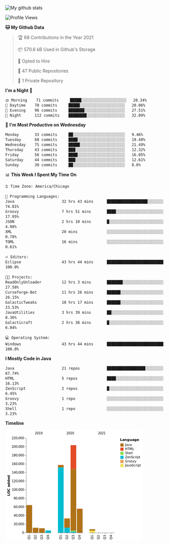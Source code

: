 ![My github stats](https://github-readme-stats.vercel.app/api?username=romvoid95&theme=gruvbox&include_all_commits=true&show_icons=true")

<!--START_SECTION:waka-->
![Profile Views](http://img.shields.io/badge/Profile%20Views-1-blue)

**🐱 My Github Data** 

> 🏆 68 Contributions in the Year 2021
 > 
> 📦 570.6 kB Used in Github's Storage 
 > 
> 💼 Opted to Hire
 > 
> 📜 47 Public Repositories 
 > 
> 🔑 1 Private Repository 
 > 
**I'm a Night 🦉** 

```text
🌞 Morning    71 commits     █████░░░░░░░░░░░░░░░░░░░░   20.34% 
🌆 Daytime    70 commits     █████░░░░░░░░░░░░░░░░░░░░   20.06% 
🌃 Evening    96 commits     ███████░░░░░░░░░░░░░░░░░░   27.51% 
🌙 Night      112 commits    ████████░░░░░░░░░░░░░░░░░   32.09%

```
📅 **I'm Most Productive on Wednesday** 

```text
Monday       33 commits     ██░░░░░░░░░░░░░░░░░░░░░░░   9.46% 
Tuesday      68 commits     ████░░░░░░░░░░░░░░░░░░░░░   19.48% 
Wednesday    75 commits     █████░░░░░░░░░░░░░░░░░░░░   21.49% 
Thursday     43 commits     ███░░░░░░░░░░░░░░░░░░░░░░   12.32% 
Friday       56 commits     ████░░░░░░░░░░░░░░░░░░░░░   16.05% 
Saturday     44 commits     ███░░░░░░░░░░░░░░░░░░░░░░   12.61% 
Sunday       30 commits     ██░░░░░░░░░░░░░░░░░░░░░░░   8.6%

```


📊 **This Week I Spent My Time On** 

```text
⌚︎ Time Zone: America/Chicago

💬 Programming Languages: 
Java                     32 hrs 43 mins      ██████████████████░░░░░░░   74.81% 
Groovy                   7 hrs 51 mins       ████░░░░░░░░░░░░░░░░░░░░░   17.95% 
JSON                     2 hrs 10 mins       █░░░░░░░░░░░░░░░░░░░░░░░░   4.98% 
XML                      20 mins             ░░░░░░░░░░░░░░░░░░░░░░░░░   0.78% 
TOML                     16 mins             ░░░░░░░░░░░░░░░░░░░░░░░░░   0.61%

🔥 Editors: 
Eclipse                  43 hrs 44 mins      █████████████████████████   100.0%

🐱‍💻 Projects: 
ReadOnlyUnloader         12 hrs 3 mins       ███████░░░░░░░░░░░░░░░░░░   27.58% 
Curseforge-Bot           11 hrs 26 mins      ██████░░░░░░░░░░░░░░░░░░░   26.15% 
GalacticTweaks           10 hrs 17 mins      ██████░░░░░░░░░░░░░░░░░░░   23.53% 
JavaUtilities            3 hrs 39 mins       ██░░░░░░░░░░░░░░░░░░░░░░░   8.36% 
Galacticraft             2 hrs 38 mins       █░░░░░░░░░░░░░░░░░░░░░░░░   6.04%

💻 Operating System: 
Windows                  43 hrs 44 mins      █████████████████████████   100.0%

```

**I Mostly Code in Java** 

```text
Java                     21 repos            █████████████████░░░░░░░░   67.74% 
HTML                     5 repos             ████░░░░░░░░░░░░░░░░░░░░░   16.13% 
ZenScript                2 repos             █░░░░░░░░░░░░░░░░░░░░░░░░   6.45% 
Groovy                   1 repo              ░░░░░░░░░░░░░░░░░░░░░░░░░   3.23% 
Shell                    1 repo              ░░░░░░░░░░░░░░░░░░░░░░░░░   3.23%

```


**Timeline**

![Chart not found](https://raw.githubusercontent.com/ROMVoid95/ROMVoid95/master/charts/bar_graph.png) 


<!--END_SECTION:waka-->
